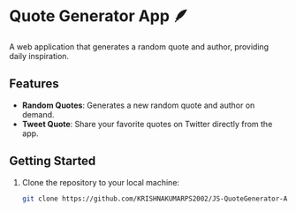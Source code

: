 # Quote Generator App 🪶

A web application that generates a random quote and author, providing daily inspiration.


## Features

- **Random Quotes**: Generates a new random quote and author on demand.
- **Tweet Quote**: Share your favorite quotes on Twitter directly from the app.

## Getting Started

1. Clone the repository to your local machine:

   ```bash
   git clone https://github.com/KRISHNAKUMARPS2002/JS-QuoteGenerator-App.git

